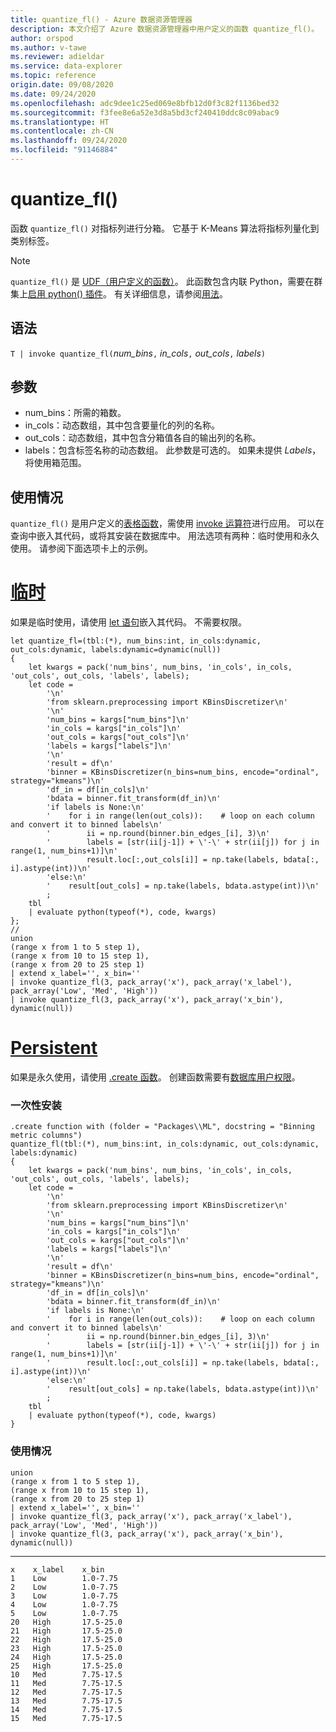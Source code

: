 ```yaml
---
title: quantize_fl() - Azure 数据资源管理器
description: 本文介绍了 Azure 数据资源管理器中用户定义的函数 quantize_fl()。
author: orspod
ms.author: v-tawe
ms.reviewer: adieldar
ms.service: data-explorer
ms.topic: reference
origin.date: 09/08/2020
ms.date: 09/24/2020
ms.openlocfilehash: adc9dee1c25ed069e8bfb12d0f3c82f1136bed32
ms.sourcegitcommit: f3fee8e6a52e3d8a5bd3cf240410ddc8c09abac9
ms.translationtype: HT
ms.contentlocale: zh-CN
ms.lasthandoff: 09/24/2020
ms.locfileid: "91146884"
---
```

# <a name="quantize_fl"></a>quantize_fl()


函数 `quantize_fl()` 对指标列进行分箱。 它基于 K-Means 算法将指标列量化到类别标签。

> [!NOTE]
> `quantize_fl()` 是 [UDF（用户定义的函数）](../query/functions/user-defined-functions.md)。 此函数包含内联 Python，需要在群集上[启用 python() 插件](../query/pythonplugin.md#enable-the-plugin)。 有关详细信息，请参阅[用法](#usage)。

## <a name="syntax"></a>语法

`T | invoke quantize_fl(`*num_bins*`,` *in_cols*`,` *out_cols*`,` *labels*`)`

## <a name="arguments"></a>参数

* num_bins：所需的箱数。
* in_cols：动态数组，其中包含要量化的列的名称。
* out_cols：动态数组，其中包含分箱值各自的输出列的名称。
* labels：包含标签名称的动态数组。 此参数是可选的。 如果未提供 *Labels*，将使用箱范围。

## <a name="usage"></a>使用情况

`quantize_fl()` 是用户定义的[表格函数](../query/functions/user-defined-functions.md#tabular-function)，需使用 [invoke 运算符](../query/invokeoperator.md)进行应用。 可以在查询中嵌入其代码，或将其安装在数据库中。 用法选项有两种：临时使用和永久使用。 请参阅下面选项卡上的示例。

# <a name="ad-hoc"></a>[临时](#tab/adhoc)

如果是临时使用，请使用 [let 语句](../query/letstatement.md)嵌入其代码。 不需要权限。

<!-- csl: https://help.kusto.chinacloudapi.cn:443/Samples -->
```kusto
let quantize_fl=(tbl:(*), num_bins:int, in_cols:dynamic, out_cols:dynamic, labels:dynamic=dynamic(null))
{
    let kwargs = pack('num_bins', num_bins, 'in_cols', in_cols, 'out_cols', out_cols, 'labels', labels);
    let code =
        '\n'
        'from sklearn.preprocessing import KBinsDiscretizer\n'
        '\n'
        'num_bins = kargs["num_bins"]\n'
        'in_cols = kargs["in_cols"]\n'
        'out_cols = kargs["out_cols"]\n'
        'labels = kargs["labels"]\n'
        '\n'
        'result = df\n'
        'binner = KBinsDiscretizer(n_bins=num_bins, encode="ordinal", strategy="kmeans")\n'
        'df_in = df[in_cols]\n'
        'bdata = binner.fit_transform(df_in)\n'
        'if labels is None:\n'
        '    for i in range(len(out_cols)):    # loop on each column and convert it to binned labels\n'
        '        ii = np.round(binner.bin_edges_[i], 3)\n'
        '        labels = [str(ii[j-1]) + \'-\' + str(ii[j]) for j in range(1, num_bins+1)]\n'
        '        result.loc[:,out_cols[i]] = np.take(labels, bdata[:, i].astype(int))\n'
        'else:\n'
        '    result[out_cols] = np.take(labels, bdata.astype(int))\n'
        ;
    tbl
    | evaluate python(typeof(*), code, kwargs)
};
//
union 
(range x from 1 to 5 step 1),
(range x from 10 to 15 step 1),
(range x from 20 to 25 step 1)
| extend x_label='', x_bin=''
| invoke quantize_fl(3, pack_array('x'), pack_array('x_label'), pack_array('Low', 'Med', 'High'))
| invoke quantize_fl(3, pack_array('x'), pack_array('x_bin'), dynamic(null))
```

# <a name="persistent"></a>[Persistent](#tab/persistent)

如果是永久使用，请使用 [.create 函数](../management/create-function.md)。 创建函数需要有[数据库用户权限](../management/access-control/role-based-authorization.md)。

### <a name="one-time-installation"></a>一次性安装

<!-- csl: https://help.kusto.chinacloudapi.cn:443/Samples -->
```kusto
.create function with (folder = "Packages\\ML", docstring = "Binning metric columns")
quantize_fl(tbl:(*), num_bins:int, in_cols:dynamic, out_cols:dynamic, labels:dynamic)
{
    let kwargs = pack('num_bins', num_bins, 'in_cols', in_cols, 'out_cols', out_cols, 'labels', labels);
    let code =
        '\n'
        'from sklearn.preprocessing import KBinsDiscretizer\n'
        '\n'
        'num_bins = kargs["num_bins"]\n'
        'in_cols = kargs["in_cols"]\n'
        'out_cols = kargs["out_cols"]\n'
        'labels = kargs["labels"]\n'
        '\n'
        'result = df\n'
        'binner = KBinsDiscretizer(n_bins=num_bins, encode="ordinal", strategy="kmeans")\n'
        'df_in = df[in_cols]\n'
        'bdata = binner.fit_transform(df_in)\n'
        'if labels is None:\n'
        '    for i in range(len(out_cols)):    # loop on each column and convert it to binned labels\n'
        '        ii = np.round(binner.bin_edges_[i], 3)\n'
        '        labels = [str(ii[j-1]) + \'-\' + str(ii[j]) for j in range(1, num_bins+1)]\n'
        '        result.loc[:,out_cols[i]] = np.take(labels, bdata[:, i].astype(int))\n'
        'else:\n'
        '    result[out_cols] = np.take(labels, bdata.astype(int))\n'
        ;
    tbl
    | evaluate python(typeof(*), code, kwargs)
}
```

### <a name="usage"></a>使用情况

<!-- csl: https://help.kusto.chinacloudapi.cn:443/Samples -->
```kusto
union 
(range x from 1 to 5 step 1),
(range x from 10 to 15 step 1),
(range x from 20 to 25 step 1)
| extend x_label='', x_bin=''
| invoke quantize_fl(3, pack_array('x'), pack_array('x_label'), pack_array('Low', 'Med', 'High'))
| invoke quantize_fl(3, pack_array('x'), pack_array('x_bin'), dynamic(null))
```

---

<!-- csl: https://help.kusto.chinacloudapi.cn:443/Samples -->
```kusto
x    x_label    x_bin
1    Low        1.0-7.75
2    Low        1.0-7.75
3    Low        1.0-7.75
4    Low        1.0-7.75
5    Low        1.0-7.75
20   High       17.5-25.0
21   High       17.5-25.0
22   High       17.5-25.0
23   High       17.5-25.0
24   High       17.5-25.0
25   High       17.5-25.0
10   Med        7.75-17.5
11   Med        7.75-17.5
12   Med        7.75-17.5
13   Med        7.75-17.5
14   Med        7.75-17.5
15   Med        7.75-17.5
```
